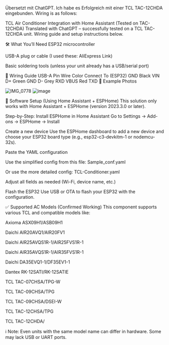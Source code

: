 Übersetzt mit ChatGPT. Ich habe es Erfolgreich mit einer TCL TAC-12CHDA eingebunden.
Wiring is as follows:









TCL Air Conditioner Integration with Home Assistant (Tested on TAC-12CHDA)
Translated with ChatGPT – successfully tested on a TCL TAC-12CHDA unit.
Wiring guide and setup instructions below.

🛠 What You’ll Need
ESP32 microcontroller

USB-A plug or cable (I used these: AliExpress Link)

Basic soldering tools (unless your unit already has a USB/serial port)

🔌 Wiring Guide
USB-A Pin	Wire Color	Connect To (ESP32)
GND	Black	VIN
D+	Green	GND
D-	Grey	RXD
VBUS	Red	TXD
📸 Example Photos

![IMG_0778](https://github.com/user-attachments/assets/9b674e06-41ca-4bcf-b09b-691a5fbd8545)
![image](https://github.com/user-attachments/assets/e30fadd9-19cd-47ec-baab-86f8a80410f6)


🧠 Software Setup (Using Home Assistant + ESPHome)
This solution only works with Home Assistant + ESPHome (version 2023.3.0 or later).

Step-by-Step:
Install ESPHome in Home Assistant
Go to Settings → Add-ons → ESPHome → Install

Create a new device
Use the ESPHome dashboard to add a new device and choose your ESP32 board type (e.g., esp32-c3-devkitm-1 or nodemcu-32s).

Paste the YAML configuration

Use the simplified config from this file:
Sample_conf.yaml

Or use the more detailed config:
TCL-Conditioner.yaml

Adjust all fields as needed (Wi-Fi, device name, etc.)

Flash the ESP32
Use USB or OTA to flash your ESP32 with the configuration.

✅ Supported AC Models (Confirmed Working)
This component supports various TCL and compatible models like:

Axioma ASX09H1/ASB09H1

Daichi AIR20AVQ1/AIR20FV1

Daichi AIR25AVQS1R-1/AIR25FVS1R-1

Daichi AIR35AVQS1R-1/AIR35FVS1R-1

Daichi DA35EVQ1-1/DF35EV1-1

Dantex RK-12SATI/RK-12SATIE

TCL TAC-07CHSA/TPG-W

TCL TAC-09CHSA/TPG

TCL TAC-09CHSA/DSEI-W

TCL TAC-12CHSA/TPG

TCL TAC-12CHDA/

ℹ️ Note: Even units with the same model name can differ in hardware. Some may lack USB or UART ports.
